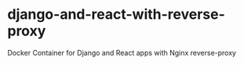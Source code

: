 # django-and-react-with-reverse-proxy
Docker Container for Django and React apps with Nginx reverse-proxy
